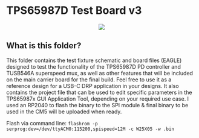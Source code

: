 # TPS65987D Test Board v3

<p align="center">
   <img src="https://i.imgur.com/e9K5JSS.png"/>
</p>

## What is this folder? 
This folder contains the test fixture schematic and board files (EAGLE) designed to test the functionality of the TPS65987D PD controller and TUSB546A superspeed mux, as well as other features that will be included on the main carrier board for the final build. Feel free to use it as a reference design for a USB-C DRP application in your designs. 
It also contains the project file that can be used to edit specific parameters in the TPS65987x GUI Application Tool, depending on your required use case. I used an RP2040 to flash the binary to the SPI module & final binary to be used in the CM5 will be uploaded when ready. 

Flash via command line:
```flashrom -p serprog:dev=/dev/ttyACM0:115200,spispeed=12M -c W25X05 -w .bin```




